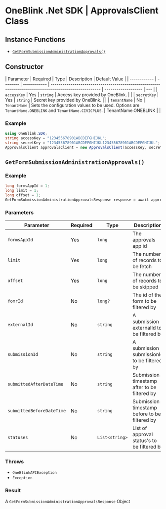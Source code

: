 # OneBlink .Net SDK | ApprovalsClient Class

## Instance Functions

-   [`GetFormSubmissionAdministrationApprovals()`](#getformsubmissionadministrationapprovals)

## Constructor

| Parameter    | Required | Type         | Description                                                                                             | Default Value       |
| ------------ | -------- | ------------ | ------------------------------------------------------------------------------------------------------- | ------------------- | --- |
| `accessKey`  | Yes      | `string`     | Access key provided by OneBlink.                                                                        |                     |
| `secretKey`  | Yes      | `string`     | Secret key provided by OneBlink.                                                                        |                     |
| `tenantName` | No       | `TenantName` | Sets the configuration values to be used. Options are `TenantName.ONEBLINK` and `TenantName.CIVICPLUS`. | TenantName.ONEBLINK |     |

### Example

```c#
using OneBlink.SDK;
string accessKey = "123455678901ABCDEFGHIJKL";
string secretKey = "123455678901ABCDEFGHIJKL123455678901ABCDEFGHIJKL";
ApprovalsClient approvalsClient = new ApprovalsClient(accessKey, secretKey);
```

## `GetFormSubmissionAdministrationApprovals()`

### Example

```c#
long formsAppId = 1;
long limit = 1;
long offset = 1;
GetFormSubmissionAdministrationApprovalsResponse response = await approvalsClient.GetFormSubmissionAdministrationApprovals(formsAppId, limit, offset);
```

### Parameters

| Parameter                 | Required | Type           | Description                                   |
| ------------------------- | -------- | -------------- | --------------------------------------------- |
| `formsAppId`              | Yes      | `long`         | The approvals app id                          |
| `limit`                   | Yes      | `long`         | The number of records to be fetch             |
| `offset`                  | Yes      | `long`         | The number of records to be skipped           |
| `fomrId`                  | No       | `long?`        | The id of the form to be filtered by          |
| `externalId`              | No       | `string`       | A submission externalId to be filtered by     |
| `submissionId`            | No       | `string`       | A submission submissionId to be filtered by   |
| `submittedAfterDateTime`  | No       | `string`       | Submission timestamp after to be filtered by  |
| `submittedBeforeDateTime` | No       | `string`       | Submission timestamp before to be filtered by |
| `statuses`                | No       | `List<string>` | List of approval status's to be filtered by   |

### Throws

-   `OneBlinkAPIException`
-   `Exception`

### Result

A `GetFormSubmissionAdministrationApprovalsResponse` Object
